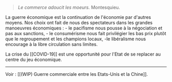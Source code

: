 >*Le commerce adoucit les moeurs.*
>Montesquieu.

La guerre économique est la continuation de l'économie par d'autres moyens. Nos choix ont fait de nous des spectateurs dans les grandes manoeuvres économiques :
	- le pacifisme nous pousse à la négociation et pas aux sanctions,
	- le consumérisme nous fait privilégier les bas prix plutôt que le regroupement et les champions locaux,
	-le libéralisme nous encourage à la libre circulation sans limites.

La crise du [[COVID-19]] est une opportunité pour l'Etat de se replacer au centre du jeu économique.

---

Voir : [[(WIP) Guerre commerciale entre les Etats-Unis et la Chine]].